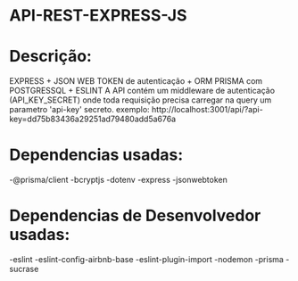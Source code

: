 # API-REST-EXPRESS-JS

# Descrição:

EXPRESS + JSON WEB TOKEN de autenticação + ORM PRISMA com POSTGRESSQL + ESLINT
A API contém um middleware de autenticação (API_KEY_SECRET) onde toda requisição precisa carregar na query um parametro 'api-key' secreto.
exemplo: http://localhost:3001/api/?api-key=dd75b83436a29251ad79480add5a676a

# Dependencias usadas:

-@prisma/client
-bcryptjs
-dotenv
-express
-jsonwebtoken

# Dependencias de Desenvolvedor usadas:

-eslint
-eslint-config-airbnb-base
-eslint-plugin-import
-nodemon
-prisma
-sucrase

